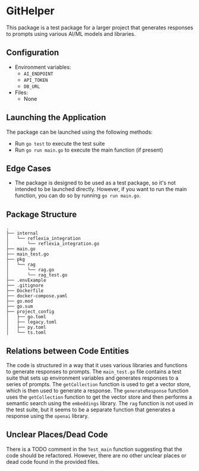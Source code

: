 # GitHelper

This package is a test package for a larger project that generates responses to prompts using various AI/ML models and libraries.

## Configuration

* Environment variables:
	+ `AI_ENDPOINT`
	+ `API_TOKEN`
	+ `DB_URL`
* Files:
	+ None

## Launching the Application

The package can be launched using the following methods:

* Run `go test` to execute the test suite
* Run `go run main.go` to execute the main function (if present)

## Edge Cases

* The package is designed to be used as a test package, so it's not intended to be launched directly. However, if you want to run the main function, you can do so by running `go run main.go`.

## Package Structure

```
.
├── internal
│   └── reflexia_integration
│       └── reflexia_integration.go
├── main.go
├── main_test.go
├── pkg
│   └── rag
│       └── rag.go
│       └── rag_test.go
├── .envExample
├── .gitignore
├── Dockerfile
├── docker-compose.yaml
├── go.mod
├── go.sum
├── project_config
│   ├── go.toml
│   ├── legacy.toml
│   ├── py.toml
│   └── ts.toml
```

## Relations between Code Entities

The code is structured in a way that it uses various libraries and functions to generate responses to prompts. The `main_test.go` file contains a test suite that sets up environment variables and generates responses to a series of prompts. The `getCollection` function is used to get a vector store, which is then used to generate a response. The `generateResponse` function uses the `getCollection` function to get the vector store and then performs a semantic search using the `embeddings` library. The `rag` function is not used in the test suite, but it seems to be a separate function that generates a response using the `openai` library.

## Unclear Places/Dead Code

There is a TODO comment in the `Test_main` function suggesting that the code should be refactored. However, there are no other unclear places or dead code found in the provided files.

